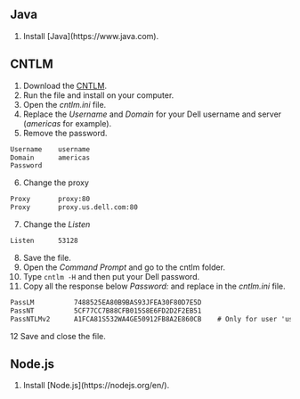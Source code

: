 ## Java
<ol>
    <li>Install [Java](https://www.java.com).</li>
</ol>

## CNTLM
 1. Download the [CNTLM](http://cntlm.sourceforge.net/).<br>
 2. Run the file and install on your computer.<br>
 3. Open the *cntlm.ini* file.<br>
 4. Replace the *Username* and *Domain* for your Dell username and server (*americas* for example).<br>
 5. Remove the password.

```txt
Username	username
Domain		americas
Password	
```

 6. Change the proxy

```txt
Proxy		proxy:80
Proxy		proxy.us.dell.com:80
```

 7. Change the *Listen*

```txt
Listen		53128
```

 8. Save the file.<br>
 9. Open the *Command Prompt* and go to the cntlm folder.<br>
10. Type `cntlm -H` and then put your Dell password.<br>
11. Copy all the response below *Password:* and replace in the *cntlm.ini* file.

```txt
PassLM          7488525EA80B9BAS93JFEA30F80D7E5D
PassNT          5CF77CC7B88CFB015S8E6FD2D2F2EB51
PassNTLMv2      A1FCA81S532WA4GE50912FB8A2E860CB    # Only for user 'username', domain 'americas'
```

12 Save and close the file.

## Node.js
<ol>
    <li>Install [Node.js](https://nodejs.org/en/).</li>
</ol>